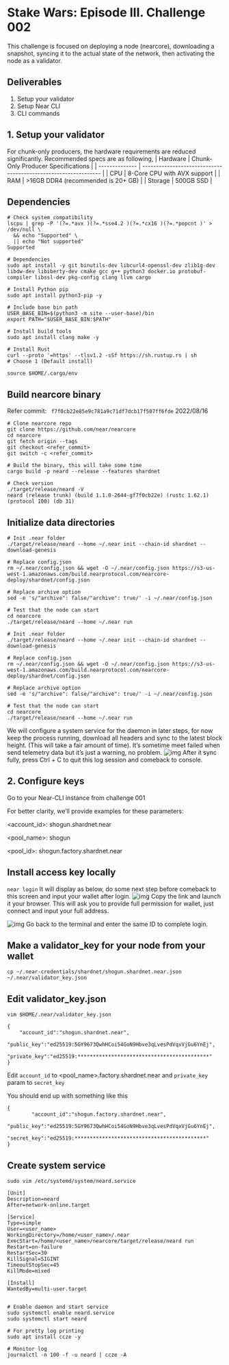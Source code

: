 # Stake Wars: Episode III. Challenge 002

This challenge is focused on deploying a node (nearcore), downloading a snapshot, syncing it to the actual state of the network, then activating the node as a validator.

## Deliverables

1. Setup your validator
2. Setup Near CLI
3. CLI commands

## 1. Setup your validator
For chunk-only producers, the hardware requirements are reduced significantly. Recommended specs are as following,
| Hardware       | Chunk-Only Producer  Specifications                                   |
| -------------- | ---------------------------------------------------------------       |
| CPU            | 8-Core CPU with AVX support                                           |
| RAM            | >16GB DDR4 (recommended is 20+ GB)                                    |
| Storage        | 500GB SSD                                                             |

## Dependencies
```
# Check system compatibility
lscpu | grep -P '(?=.*avx )(?=.*sse4.2 )(?=.*cx16 )(?=.*popcnt )' > /dev/null \
  && echo "Supported" \
  || echo "Not supported"
Supported

# Dependencies
sudo apt install -y git binutils-dev libcurl4-openssl-dev zlib1g-dev libdw-dev libiberty-dev cmake gcc g++ python3 docker.io protobuf-compiler libssl-dev pkg-config clang llvm cargo

# Install Python pip
sudo apt install python3-pip -y

# Include base bin path
USER_BASE_BIN=$(python3 -m site --user-base)/bin
export PATH="$USER_BASE_BIN:$PATH"

# Install build tools
sudo apt install clang make -y

# Install Rust
curl --proto '=https' --tlsv1.2 -sSf https://sh.rustup.rs | sh
# Choose 1 (Default install)

source $HOME/.cargo/env
```

## Build nearcore binary
Refer commit: 
``` f7f0cb22e85e9c781a9c71df7dcb17f507ff6fde``` 2022/08/16
```
# Clone nearcore repo
git clone https://github.com/near/nearcore
cd nearcore
git fetch origin --tags
git checkout <refer_commit>
git switch -c <refer_commit>

# Build the binary, this will take some time
cargo build -p neard --release --features shardnet

# Check version
./target/release/neard -V
neard (release trunk) (build 1.1.0-2644-gf7f0cb22e) (rustc 1.62.1) (protocol 100) (db 31)
```

## Initialize data directories
```
# Init .near folder
./target/release/neard --home ~/.near init --chain-id shardnet --download-genesis

# Replace config.json
rm ~/.near/config.json && wget -O ~/.near/config.json https://s3-us-west-1.amazonaws.com/build.nearprotocol.com/nearcore-deploy/shardnet/config.json

# Replace archive option
sed -e 's/"archive": false/"archive": true/' -i ~/.near/config.json

# Test that the node can start
cd nearcore
./target/release/neard --home ~/.near run
```

```
# Init .near folder
./target/release/neard --home ~/.near init --chain-id shardnet --download-genesis

# Replace config.json
rm ~/.near/config.json && wget -O ~/.near/config.json https://s3-us-west-1.amazonaws.com/build.nearprotocol.com/nearcore-deploy/shardnet/config.json

# Replace archive option
sed -e 's/"archive": false/"archive": true/' -i ~/.near/config.json

# Test that the node can start
cd nearcore
./target/release/neard --home ~/.near run
```

We will configure a system service for the daemon in later steps, for now keep the process running,  download all headers and sync to the latest block height. (This will take a fair amount of time). It’s sometime meet failed when send telemetry data but it’s just a warning, no problem.
![img](./images/002/sync.png)
After it sync fully, press Ctrl + C to quit this log session and comeback to console.

## 2. Configure keys
Go to your Near-CLI instance from challenge 001

For better clarity, we’ll provide examples for these parameters:

<account_id>: shogun.shardnet.near

<pool_name>: shogun

<pool_id>: shogun.factory.shardnet.near

## Install access key locally
```near login```
It will display as below, do some next step before comeback to this screen and input your wallet after login.
![img](./images/002/login_cli.png)
Copy the link and launch it your browser. This will ask you to provide full permission for wallet, just connect and input your full address.

![img](./images/002/login_web.png)
Go back to the terminal and enter the same ID to complete login.
## Make a validator_key for your node from your wallet
```cp ~/.near-credentials/shardnet/shogun.shardnet.near.json ~/.near/validator_key.json```
## Edit validator_key.json
```
vim $HOME/.near/validator_key.json

{
	"account_id":"shogun.shardnet.near",
	"public_key":"ed25519:5GY9673QwhHCoi54GoN9Hbve3qLvesPdVqxVjGu6YnEj",
	"private_key":"ed25519:*******************************************"
}
```
Edit `account_id` to <pool_name>.factory.shardnet.near and `private_key` param to `secret_key`

You should end up with something like this

```
{
        "account_id":"shogun.factory.shardnet.near",
        "public_key":"ed25519:5GY9673QwhHCoi54GoN9Hbve3qLvesPdVqxVjGu6YnEj",
        "secret_key":"ed25519:*******************************************"
}

```

## Create system service
```
sudo vim /etc/systemd/system/neard.service

[Unit]
Description=neard
After=network-online.target

[Service]
Type=simple
User=<user_name>
WorkingDirectory=/home/<user_name>/.near
ExecStart=/home/<user_name>/nearcore/target/release/neard run   
Restart=on-failure
RestartSec=30
KillSignal=SIGINT
TimeoutStopSec=45
KillMode=mixed

[Install]
WantedBy=multi-user.target


# Enable daemon and start service
sudo systemctl enable neard.service
sudo systemctl start neard

# For pretty log printing
sudo apt install ccze -y

# Monitor log
journalctl -n 100 -f -u neard | ccze -A
```


